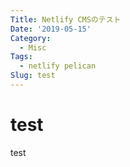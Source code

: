 ```yaml
---
Title: Netlify CMSのテスト
Date: '2019-05-15'
Category:
  - Misc
Tags:
  - netlify pelican
Slug: test
---
```

# test
test
